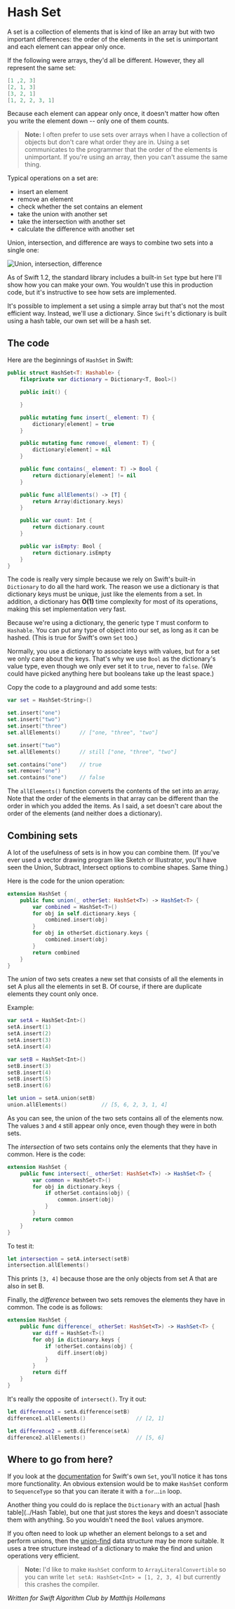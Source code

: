 # Hash Set

A set is a collection of elements that is kind of like an array but with two important differences: the order of the elements in the set is unimportant and each element can appear only once.

If the following were arrays, they'd all be different. However, they all represent the same set:

```swift
[1 ,2, 3]
[2, 1, 3]
[3, 2, 1]
[1, 2, 2, 3, 1]
```

Because each element can appear only once, it doesn't matter how often you write the element down -- only one of them counts.

> **Note:** I often prefer to use sets over arrays when I have a collection of objects but don't care what order they are in. Using a set communicates to the programmer that the order of the elements is unimportant. If you're using an array, then you can't assume the same thing.

Typical operations on a set are:

- insert an element
- remove an element
- check whether the set contains an element
- take the union with another set
- take the intersection with another set
- calculate the difference with another set

Union, intersection, and difference are ways to combine two sets into a single one:

![Union, intersection, difference](Images/CombineSets.png)

As of Swift 1.2, the standard library includes a built-in `Set` type but here I'll show how you can make your own. You wouldn't use this in production code, but it's instructive to see how sets are implemented.

It's possible to implement a set using a simple array but that's not the most efficient way. Instead, we'll use a dictionary. Since `Swift`'s dictionary is built using a hash table, our own set will be a hash set.

## The code

Here are the beginnings of `HashSet` in Swift:

```swift
public struct HashSet<T: Hashable> {
    fileprivate var dictionary = Dictionary<T, Bool>()

    public init() {

    }

    public mutating func insert(_ element: T) {
        dictionary[element] = true
    }

    public mutating func remove(_ element: T) {
        dictionary[element] = nil
    }

    public func contains(_ element: T) -> Bool {
        return dictionary[element] != nil
    }

    public func allElements() -> [T] {
        return Array(dictionary.keys)
    }

    public var count: Int {
        return dictionary.count
    }

    public var isEmpty: Bool {
        return dictionary.isEmpty
    }
}
```

The code is really very simple because we rely on Swift's built-in `Dictionary` to do all the hard work. The reason we use a dictionary is that dictionary keys must be unique, just like the elements from a set. In addition, a dictionary has **O(1)** time complexity for most of its operations, making this set implementation very fast.

Because we're using a dictionary, the generic type `T` must conform to `Hashable`. You can put any type of object into our set, as long as it can be hashed. (This is true for Swift's own `Set` too.)

Normally, you use a dictionary to associate keys with values, but for a set we only care about the keys. That's why we use `Bool` as the dictionary's value type, even though we only ever set it to `true`, never to `false`. (We could have picked anything here but booleans take up the least space.)

Copy the code to a playground and add some tests:

```swift
var set = HashSet<String>()

set.insert("one")
set.insert("two")
set.insert("three")
set.allElements()      // ["one, "three", "two"]

set.insert("two")
set.allElements()      // still ["one, "three", "two"]

set.contains("one")    // true
set.remove("one")
set.contains("one")    // false
```

The `allElements()` function converts the contents of the set into an array. Note that the order of the elements in that array can be different than the order in which you added the items. As I said, a set doesn't care about the order of the elements (and neither does a dictionary).


## Combining sets

A lot of the usefulness of sets is in how you can combine them. (If you've ever used a vector drawing program like Sketch or Illustrator, you'll have seen the Union, Subtract, Intersect options to combine shapes. Same thing.)

Here is the code for the union operation:

```swift
extension HashSet {
    public func union(_ otherSet: HashSet<T>) -> HashSet<T> {
        var combined = HashSet<T>()
        for obj in self.dictionary.keys {
            combined.insert(obj)
        }
        for obj in otherSet.dictionary.keys {
            combined.insert(obj)
        }
        return combined
    }
}
```

The *union* of two sets creates a new set that consists of all the elements in set A plus all the elements in set B. Of course, if there are duplicate elements they count only once.

Example:

```swift
var setA = HashSet<Int>()
setA.insert(1)
setA.insert(2)
setA.insert(3)
setA.insert(4)

var setB = HashSet<Int>()
setB.insert(3)
setB.insert(4)
setB.insert(5)
setB.insert(6)

let union = setA.union(setB)
union.allElements()           // [5, 6, 2, 3, 1, 4]
```

As you can see, the union of the two sets contains all of the elements now. The values `3` and `4` still appear only once, even though they were in both sets.

The *intersection* of two sets contains only the elements that they have in common. Here is the code:

```swift
extension HashSet {
    public func intersect(_ otherSet: HashSet<T>) -> HashSet<T> {
        var common = HashSet<T>()
        for obj in dictionary.keys {
            if otherSet.contains(obj) {
                common.insert(obj)
            }
        }
        return common
    }
}
```

To test it:

```swift
let intersection = setA.intersect(setB)
intersection.allElements()
```

This prints `[3, 4]` because those are the only objects from set A that are also in set B.

Finally, the *difference* between two sets removes the elements they have in common. The code is as follows:

```swift
extension HashSet {
    public func difference(_ otherSet: HashSet<T>) -> HashSet<T> {
        var diff = HashSet<T>()
        for obj in dictionary.keys {
            if !otherSet.contains(obj) {
                diff.insert(obj)
            }
        }
        return diff
    }
}
```

It's really the opposite of `intersect()`. Try it out:

```swift
let difference1 = setA.difference(setB)
difference1.allElements()                // [2, 1]

let difference2 = setB.difference(setA)
difference2.allElements()                // [5, 6]
```

## Where to go from here?

If you look at the [documentation](http://swiftdoc.org/v2.1/type/Set/) for Swift's own `Set`, you'll notice it has tons more functionality. An obvious extension would be to make `HashSet` conform to `SequenceType` so that you can iterate it with a `for`...`in` loop.

Another thing you could do is replace the `Dictionary` with an actual [hash table](../Hash Table), but one that just stores the keys and doesn't associate them with anything. So you wouldn't need the `Bool` values anymore.

If you often need to look up whether an element belongs to a set and perform unions, then the [union-find](../Union-Find/) data structure may be more suitable. It uses a tree structure instead of a dictionary to make the find and union operations very efficient.

> **Note:** I'd like to make `HashSet` conform to `ArrayLiteralConvertible` so you can write `let setA: HashSet<Int> = [1, 2, 3, 4]` but currently this crashes the compiler.

*Written for Swift Algorithm Club by Matthijs Hollemans*
